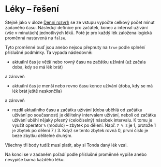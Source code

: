 # Léky – řešení

Stejně jako v úloze [Denní rozvrh](/ulohy/06-denni-rozvrh) se ze vstupu vypočte celkový počet minut zadaného času. Následují definice pro začátek, konec a interval užívání (vše v minutách) jednotlivých léků. Poté je pro každý lék založena logická proměnná nastavená na `false`.

Tyto proměnné buď jsou anebo nejsou přepnuty na `true` podle splnění příslušné podmínky. Ta vypadá následovně:

- aktuální čas je větší nebo rovný času na začátku užívání (už začala doba, kdy se má lék brát)

a zároveň

- aktuální čas je menší nebo rovno času konce užívání (doba, kdy se má lék brát ještě neskončila)

a zároveň

- rozdíl aktuálního času a začátku užívání (doba uběhlá od začátku užívání po současnost) je dělitelný intervalem užívání, neboli od začátku užívání uběhl nějaký přesný (celočíselný) násobek intervalu. K tomu je využit operátor `%` (modulo) – zbytek po dělení. Např. `7 % 3` je 1, protože 1 je zbytek po dělení 7 / 3. Když se tento zbytek rovná 0, první číslo je beze zbytku dělitelné druhým.

Všechny tři body tudíž musí platit, aby si Tonda daný lék vzal.

Na konci se v zadaném pořadí podle příslušné proměnné vypíše anebo nevypíše barva každého léku.
